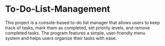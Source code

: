 # To-Do-List-Management
This project is a console-based to-do list manager that allows users to keep track of tasks, mark them as completed, set priority levels, and remove completed tasks. The program features a simple, user-friendly menu system and helps users organize their tasks with ease.
